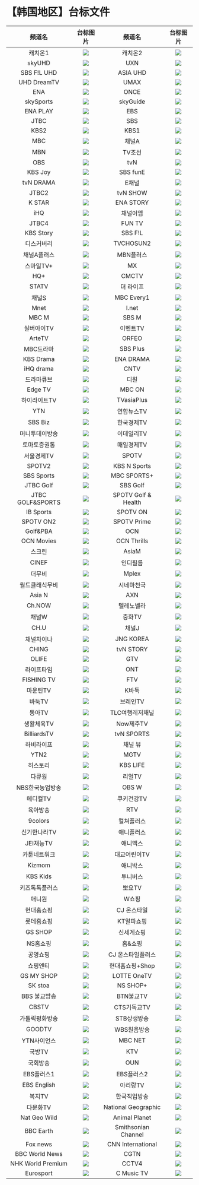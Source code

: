 # 【韩国地区】台标文件
|频道名|台标图片|频道名|台标图片|
|:---:|:---:|:---:|:---:|
|캐치온1|<img src="https://raw.githubusercontent.com/atsushi444/iptv/main/logo/kr/No.62.png">|캐치온2|<img src="https://raw.githubusercontent.com/atsushi444/iptv/main/logo/kr/No.63.png">|
|skyUHD|<img src="https://raw.githubusercontent.com/atsushi444/iptv/main/logo/kr/No.127.png">|UXN|<img src="https://raw.githubusercontent.com/atsushi444/iptv/main/logo/kr/No.128.png">|
|SBS F!L UHD|<img src="https://raw.githubusercontent.com/atsushi444/iptv/main/logo/kr/No.129.png">|ASIA UHD|<img src="https://raw.githubusercontent.com/atsushi444/iptv/main/logo/kr/No.130.png">|
|UHD DreamTV|<img src="https://raw.githubusercontent.com/atsushi444/iptv/main/logo/kr/">|UMAX|<img src="https://raw.githubusercontent.com/atsushi444/iptv/main/logo/kr/">|
|ENA|<img src="https://raw.githubusercontent.com/atsushi444/iptv/main/logo/kr/">|ONCE|<img src="https://raw.githubusercontent.com/atsushi444/iptv/main/logo/kr/">|
|skySports|<img src="https://raw.githubusercontent.com/atsushi444/iptv/main/logo/kr/">|skyGuide|<img src="https://raw.githubusercontent.com/atsushi444/iptv/main/logo/kr/">|
|ENA PLAY|<img src="https://raw.githubusercontent.com/atsushi444/iptv/main/logo/kr/">|EBS|<img src="https://raw.githubusercontent.com/atsushi444/iptv/main/logo/kr/">|
|JTBC|<img src="https://raw.githubusercontent.com/atsushi444/iptv/main/logo/kr/">|SBS|<img src="https://raw.githubusercontent.com/atsushi444/iptv/main/logo/kr/">|
|KBS2|<img src="https://raw.githubusercontent.com/atsushi444/iptv/main/logo/kr/">|KBS1|<img src="https://raw.githubusercontent.com/atsushi444/iptv/main/logo/kr/">|
|MBC|<img src="https://raw.githubusercontent.com/atsushi444/iptv/main/logo/kr/">|채널A|<img src="https://raw.githubusercontent.com/atsushi444/iptv/main/logo/kr/">|
|MBN|<img src="https://raw.githubusercontent.com/atsushi444/iptv/main/logo/kr/">|TV조선|<img src="https://raw.githubusercontent.com/atsushi444/iptv/main/logo/kr/">|
|OBS|<img src="https://raw.githubusercontent.com/atsushi444/iptv/main/logo/kr/">|tvN|<img src="https://raw.githubusercontent.com/atsushi444/iptv/main/logo/kr/">|
|KBS Joy|<img src="https://raw.githubusercontent.com/atsushi444/iptv/main/logo/kr/">|SBS funE|<img src="https://raw.githubusercontent.com/atsushi444/iptv/main/logo/kr/">|
|tvN DRAMA|<img src="https://raw.githubusercontent.com/atsushi444/iptv/main/logo/kr/">|E채널|<img src="https://raw.githubusercontent.com/atsushi444/iptv/main/logo/kr/">|
|JTBC2|<img src="https://raw.githubusercontent.com/atsushi444/iptv/main/logo/kr/">|tvN SHOW|<img src="https://raw.githubusercontent.com/atsushi444/iptv/main/logo/kr/">|
|K STAR|<img src="https://raw.githubusercontent.com/atsushi444/iptv/main/logo/kr/">|ENA STORY|<img src="https://raw.githubusercontent.com/atsushi444/iptv/main/logo/kr/">|
|iHQ|<img src="https://raw.githubusercontent.com/atsushi444/iptv/main/logo/kr/">|채널이엠|<img src="https://raw.githubusercontent.com/atsushi444/iptv/main/logo/kr/">|
|JTBC4|<img src="https://raw.githubusercontent.com/atsushi444/iptv/main/logo/kr/">|FUN TV|<img src="https://raw.githubusercontent.com/atsushi444/iptv/main/logo/kr/">|
|KBS Story|<img src="https://raw.githubusercontent.com/atsushi444/iptv/main/logo/kr/">|SBS F!L|<img src="https://raw.githubusercontent.com/atsushi444/iptv/main/logo/kr/">|
|디스커버리|<img src="https://raw.githubusercontent.com/atsushi444/iptv/main/logo/kr/">|TVCHOSUN2|<img src="https://raw.githubusercontent.com/atsushi444/iptv/main/logo/kr/">|
|채널A플러스|<img src="https://raw.githubusercontent.com/atsushi444/iptv/main/logo/kr/">|MBN플러스|<img src="https://raw.githubusercontent.com/atsushi444/iptv/main/logo/kr/">|
|스마일TV+|<img src="https://raw.githubusercontent.com/atsushi444/iptv/main/logo/kr/">|MX|<img src="https://raw.githubusercontent.com/atsushi444/iptv/main/logo/kr/">|
|HQ+|<img src="https://raw.githubusercontent.com/atsushi444/iptv/main/logo/kr/">|CMCTV|<img src="https://raw.githubusercontent.com/atsushi444/iptv/main/logo/kr/">|
|STATV|<img src="https://raw.githubusercontent.com/atsushi444/iptv/main/logo/kr/">|더 라이프|<img src="https://raw.githubusercontent.com/atsushi444/iptv/main/logo/kr/">|
|채널S|<img src="https://raw.githubusercontent.com/atsushi444/iptv/main/logo/kr/">|MBC Every1|<img src="https://raw.githubusercontent.com/atsushi444/iptv/main/logo/kr/">|
|Mnet|<img src="https://raw.githubusercontent.com/atsushi444/iptv/main/logo/kr/">|I.net|<img src="https://raw.githubusercontent.com/atsushi444/iptv/main/logo/kr/">|
|MBC M|<img src="https://raw.githubusercontent.com/atsushi444/iptv/main/logo/kr/">|SBS M|<img src="https://raw.githubusercontent.com/atsushi444/iptv/main/logo/kr/">|
|실버아이TV|<img src="https://raw.githubusercontent.com/atsushi444/iptv/main/logo/kr/">|이벤트TV|<img src="https://raw.githubusercontent.com/atsushi444/iptv/main/logo/kr/">|
|ArteTV|<img src="https://raw.githubusercontent.com/atsushi444/iptv/main/logo/kr/">|ORFEO|<img src="https://raw.githubusercontent.com/atsushi444/iptv/main/logo/kr/">|
|MBC드라마|<img src="https://raw.githubusercontent.com/atsushi444/iptv/main/logo/kr/">|SBS Plus|<img src="https://raw.githubusercontent.com/atsushi444/iptv/main/logo/kr/">|
|KBS Drama|<img src="https://raw.githubusercontent.com/atsushi444/iptv/main/logo/kr/">|ENA DRAMA|<img src="https://raw.githubusercontent.com/atsushi444/iptv/main/logo/kr/">|
|iHQ drama|<img src="https://raw.githubusercontent.com/atsushi444/iptv/main/logo/kr/">|CNTV|<img src="https://raw.githubusercontent.com/atsushi444/iptv/main/logo/kr/">|
|드라마큐브|<img src="https://raw.githubusercontent.com/atsushi444/iptv/main/logo/kr/">|디원|<img src="https://raw.githubusercontent.com/atsushi444/iptv/main/logo/kr/">|
|Edge TV|<img src="https://raw.githubusercontent.com/atsushi444/iptv/main/logo/kr/">|MBC ON|<img src="https://raw.githubusercontent.com/atsushi444/iptv/main/logo/kr/">|
|하이라이트TV|<img src="https://raw.githubusercontent.com/atsushi444/iptv/main/logo/kr/">|TVasiaPlus|<img src="https://raw.githubusercontent.com/atsushi444/iptv/main/logo/kr/">|
|YTN|<img src="https://raw.githubusercontent.com/atsushi444/iptv/main/logo/kr/">|연합뉴스TV|<img src="https://raw.githubusercontent.com/atsushi444/iptv/main/logo/kr/">|
|SBS Biz|<img src="https://raw.githubusercontent.com/atsushi444/iptv/main/logo/kr/">|한국경제TV|<img src="https://raw.githubusercontent.com/atsushi444/iptv/main/logo/kr/">|
|머니투데이방송|<img src="https://raw.githubusercontent.com/atsushi444/iptv/main/logo/kr/">|이데일리TV|<img src="https://raw.githubusercontent.com/atsushi444/iptv/main/logo/kr/">|
|토마토증권통|<img src="https://raw.githubusercontent.com/atsushi444/iptv/main/logo/kr/">|매일경제TV|<img src="https://raw.githubusercontent.com/atsushi444/iptv/main/logo/kr/">|
|서울경제TV|<img src="https://raw.githubusercontent.com/atsushi444/iptv/main/logo/kr/">|SPOTV|<img src="https://raw.githubusercontent.com/atsushi444/iptv/main/logo/kr/">|
|SPOTV2|<img src="https://raw.githubusercontent.com/atsushi444/iptv/main/logo/kr/">|KBS N Sports|<img src="https://raw.githubusercontent.com/atsushi444/iptv/main/logo/kr/">|
|SBS Sports|<img src="https://raw.githubusercontent.com/atsushi444/iptv/main/logo/kr/">|MBC SPORTS+|<img src="https://raw.githubusercontent.com/atsushi444/iptv/main/logo/kr/">|
|JTBC Golf|<img src="https://raw.githubusercontent.com/atsushi444/iptv/main/logo/kr/">|SBS Golf|<img src="https://raw.githubusercontent.com/atsushi444/iptv/main/logo/kr/">|
|JTBC GOLF&SPORTS|<img src="https://raw.githubusercontent.com/atsushi444/iptv/main/logo/kr/">|SPOTV Golf & Health|<img src="https://raw.githubusercontent.com/atsushi444/iptv/main/logo/kr/">|
|IB Sports|<img src="https://raw.githubusercontent.com/atsushi444/iptv/main/logo/kr/">|SPOTV ON|<img src="https://raw.githubusercontent.com/atsushi444/iptv/main/logo/kr/">|
|SPOTV ON2|<img src="https://raw.githubusercontent.com/atsushi444/iptv/main/logo/kr/">|SPOTV Prime|<img src="https://raw.githubusercontent.com/atsushi444/iptv/main/logo/kr/">|
|Golf&PBA|<img src="https://raw.githubusercontent.com/atsushi444/iptv/main/logo/kr/">|OCN|<img src="https://raw.githubusercontent.com/atsushi444/iptv/main/logo/kr/">|
|OCN Movies|<img src="https://raw.githubusercontent.com/atsushi444/iptv/main/logo/kr/">|OCN Thrills|<img src="https://raw.githubusercontent.com/atsushi444/iptv/main/logo/kr/">|
|스크린|<img src="https://raw.githubusercontent.com/atsushi444/iptv/main/logo/kr/">|AsiaM|<img src="https://raw.githubusercontent.com/atsushi444/iptv/main/logo/kr/">|
|CINEF|<img src="https://raw.githubusercontent.com/atsushi444/iptv/main/logo/kr/">|인디필름|<img src="https://raw.githubusercontent.com/atsushi444/iptv/main/logo/kr/">|
|더무비|<img src="https://raw.githubusercontent.com/atsushi444/iptv/main/logo/kr/">|Mplex|<img src="https://raw.githubusercontent.com/atsushi444/iptv/main/logo/kr/">|
|월드클래식무비|<img src="https://raw.githubusercontent.com/atsushi444/iptv/main/logo/kr/">|시네마천국|<img src="https://raw.githubusercontent.com/atsushi444/iptv/main/logo/kr/">|
|Asia N|<img src="https://raw.githubusercontent.com/atsushi444/iptv/main/logo/kr/">|AXN|<img src="https://raw.githubusercontent.com/atsushi444/iptv/main/logo/kr/">|
|Ch.NOW|<img src="https://raw.githubusercontent.com/atsushi444/iptv/main/logo/kr/">|텔레노벨라|<img src="https://raw.githubusercontent.com/atsushi444/iptv/main/logo/kr/">|
|채널W|<img src="https://raw.githubusercontent.com/atsushi444/iptv/main/logo/kr/">|중화TV|<img src="https://raw.githubusercontent.com/atsushi444/iptv/main/logo/kr/">|
|CH.U|<img src="https://raw.githubusercontent.com/atsushi444/iptv/main/logo/kr/">|채널J|<img src="https://raw.githubusercontent.com/atsushi444/iptv/main/logo/kr/">|
|채널차이나|<img src="https://raw.githubusercontent.com/atsushi444/iptv/main/logo/kr/">|JNG KOREA|<img src="https://raw.githubusercontent.com/atsushi444/iptv/main/logo/kr/">|
|CHING|<img src="https://raw.githubusercontent.com/atsushi444/iptv/main/logo/kr/">|tvN STORY|<img src="https://raw.githubusercontent.com/atsushi444/iptv/main/logo/kr/">|
|OLIFE|<img src="https://raw.githubusercontent.com/atsushi444/iptv/main/logo/kr/">|GTV|<img src="https://raw.githubusercontent.com/atsushi444/iptv/main/logo/kr/">|
|라이프타임|<img src="https://raw.githubusercontent.com/atsushi444/iptv/main/logo/kr/">|ONT|<img src="https://raw.githubusercontent.com/atsushi444/iptv/main/logo/kr/">|
|FISHING TV|<img src="https://raw.githubusercontent.com/atsushi444/iptv/main/logo/kr/">|FTV|<img src="https://raw.githubusercontent.com/atsushi444/iptv/main/logo/kr/">|
|마운틴TV|<img src="https://raw.githubusercontent.com/atsushi444/iptv/main/logo/kr/">|K바둑|<img src="https://raw.githubusercontent.com/atsushi444/iptv/main/logo/kr/">|
|바둑TV|<img src="https://raw.githubusercontent.com/atsushi444/iptv/main/logo/kr/">|브레인TV|<img src="https://raw.githubusercontent.com/atsushi444/iptv/main/logo/kr/">|
|동아TV|<img src="https://raw.githubusercontent.com/atsushi444/iptv/main/logo/kr/">|TLC여행레저채널|<img src="https://raw.githubusercontent.com/atsushi444/iptv/main/logo/kr/">|
|생활체육TV|<img src="https://raw.githubusercontent.com/atsushi444/iptv/main/logo/kr/">|Now제주TV|<img src="https://raw.githubusercontent.com/atsushi444/iptv/main/logo/kr/">|
|BilliardsTV|<img src="https://raw.githubusercontent.com/atsushi444/iptv/main/logo/kr/">|tvN SPORTS|<img src="https://raw.githubusercontent.com/atsushi444/iptv/main/logo/kr/">|
|하비라이프|<img src="https://raw.githubusercontent.com/atsushi444/iptv/main/logo/kr/">|채널 뷰|<img src="https://raw.githubusercontent.com/atsushi444/iptv/main/logo/kr/">|
|YTN2|<img src="https://raw.githubusercontent.com/atsushi444/iptv/main/logo/kr/">|MGTV|<img src="https://raw.githubusercontent.com/atsushi444/iptv/main/logo/kr/">|
|히스토리|<img src="https://raw.githubusercontent.com/atsushi444/iptv/main/logo/kr/">|KBS LIFE|<img src="https://raw.githubusercontent.com/atsushi444/iptv/main/logo/kr/">|
|다큐원|<img src="https://raw.githubusercontent.com/atsushi444/iptv/main/logo/kr/">|리얼TV|<img src="https://raw.githubusercontent.com/atsushi444/iptv/main/logo/kr/">|
|NBS한국농업방송|<img src="https://raw.githubusercontent.com/atsushi444/iptv/main/logo/kr/">|OBS W|<img src="https://raw.githubusercontent.com/atsushi444/iptv/main/logo/kr/">|
|메디컬TV|<img src="https://raw.githubusercontent.com/atsushi444/iptv/main/logo/kr/">|쿠키건강TV|<img src="https://raw.githubusercontent.com/atsushi444/iptv/main/logo/kr/">|
|육아방송|<img src="https://raw.githubusercontent.com/atsushi444/iptv/main/logo/kr/">|RTV|<img src="https://raw.githubusercontent.com/atsushi444/iptv/main/logo/kr/">|
|9colors|<img src="https://raw.githubusercontent.com/atsushi444/iptv/main/logo/kr/">|컬쳐플러스|<img src="https://raw.githubusercontent.com/atsushi444/iptv/main/logo/kr/">|
|신기한나라TV|<img src="https://raw.githubusercontent.com/atsushi444/iptv/main/logo/kr/">|애니플러스|<img src="https://raw.githubusercontent.com/atsushi444/iptv/main/logo/kr/">|
|JEI재능TV|<img src="https://raw.githubusercontent.com/atsushi444/iptv/main/logo/kr/">|애니맥스|<img src="https://raw.githubusercontent.com/atsushi444/iptv/main/logo/kr/">|
|카툰네트워크|<img src="https://raw.githubusercontent.com/atsushi444/iptv/main/logo/kr/">|대교어린이TV|<img src="https://raw.githubusercontent.com/atsushi444/iptv/main/logo/kr/">|
|Kizmom|<img src="https://raw.githubusercontent.com/atsushi444/iptv/main/logo/kr/">|애니박스|<img src="https://raw.githubusercontent.com/atsushi444/iptv/main/logo/kr/">|
|KBS Kids|<img src="https://raw.githubusercontent.com/atsushi444/iptv/main/logo/kr/">|투니버스|<img src="https://raw.githubusercontent.com/atsushi444/iptv/main/logo/kr/">|
|키즈톡톡플러스|<img src="https://raw.githubusercontent.com/atsushi444/iptv/main/logo/kr/">|뽀요TV|<img src="https://raw.githubusercontent.com/atsushi444/iptv/main/logo/kr/">|
|애니원|<img src="https://raw.githubusercontent.com/atsushi444/iptv/main/logo/kr/">|W쇼핑|<img src="https://raw.githubusercontent.com/atsushi444/iptv/main/logo/kr/">|
|현대홈쇼핑|<img src="https://raw.githubusercontent.com/atsushi444/iptv/main/logo/kr/">|CJ 온스타일|<img src="https://raw.githubusercontent.com/atsushi444/iptv/main/logo/kr/">|
|롯데홈쇼핑|<img src="https://raw.githubusercontent.com/atsushi444/iptv/main/logo/kr/">|KT알파쇼핑|<img src="https://raw.githubusercontent.com/atsushi444/iptv/main/logo/kr/">|
|GS SHOP|<img src="https://raw.githubusercontent.com/atsushi444/iptv/main/logo/kr/">|신세계쇼핑|<img src="https://raw.githubusercontent.com/atsushi444/iptv/main/logo/kr/">|
|NS홈쇼핑|<img src="https://raw.githubusercontent.com/atsushi444/iptv/main/logo/kr/">|홈&쇼핑|<img src="https://raw.githubusercontent.com/atsushi444/iptv/main/logo/kr/">|
|공영쇼핑|<img src="https://raw.githubusercontent.com/atsushi444/iptv/main/logo/kr/">|CJ 온스타일플러스|<img src="https://raw.githubusercontent.com/atsushi444/iptv/main/logo/kr/">|
|쇼핑엔티|<img src="https://raw.githubusercontent.com/atsushi444/iptv/main/logo/kr/">|현대홈쇼핑+Shop|<img src="https://raw.githubusercontent.com/atsushi444/iptv/main/logo/kr/">|
|GS MY SHOP|<img src="https://raw.githubusercontent.com/atsushi444/iptv/main/logo/kr/">|LOTTE OneTV|<img src="https://raw.githubusercontent.com/atsushi444/iptv/main/logo/kr/">|
|SK stoa|<img src="https://raw.githubusercontent.com/atsushi444/iptv/main/logo/kr/">|NS SHOP+|<img src="https://raw.githubusercontent.com/atsushi444/iptv/main/logo/kr/">|
|BBS 불교방송|<img src="https://raw.githubusercontent.com/atsushi444/iptv/main/logo/kr/">|BTN불교TV|<img src="https://raw.githubusercontent.com/atsushi444/iptv/main/logo/kr/">|
|CBSTV|<img src="https://raw.githubusercontent.com/atsushi444/iptv/main/logo/kr/">|CTS기독교TV|<img src="https://raw.githubusercontent.com/atsushi444/iptv/main/logo/kr/">|
|가톨릭평화방송|<img src="https://raw.githubusercontent.com/atsushi444/iptv/main/logo/kr/">|STB상생방송|<img src="https://raw.githubusercontent.com/atsushi444/iptv/main/logo/kr/">|
|GOODTV|<img src="https://raw.githubusercontent.com/atsushi444/iptv/main/logo/kr/">|WBS원음방송|<img src="https://raw.githubusercontent.com/atsushi444/iptv/main/logo/kr/">|
|YTN사이언스|<img src="https://raw.githubusercontent.com/atsushi444/iptv/main/logo/kr/">|MBC NET|<img src="https://raw.githubusercontent.com/atsushi444/iptv/main/logo/kr/">|
|국방TV|<img src="https://raw.githubusercontent.com/atsushi444/iptv/main/logo/kr/">|KTV|<img src="https://raw.githubusercontent.com/atsushi444/iptv/main/logo/kr/">|
|국회방송|<img src="https://raw.githubusercontent.com/atsushi444/iptv/main/logo/kr/">|OUN|<img src="https://raw.githubusercontent.com/atsushi444/iptv/main/logo/kr/">|
|EBS플러스1|<img src="https://raw.githubusercontent.com/atsushi444/iptv/main/logo/kr/">|EBS플러스2|<img src="https://raw.githubusercontent.com/atsushi444/iptv/main/logo/kr/">|
|EBS English|<img src="https://raw.githubusercontent.com/atsushi444/iptv/main/logo/kr/">|아리랑TV|<img src="https://raw.githubusercontent.com/atsushi444/iptv/main/logo/kr/">|
|복지TV|<img src="https://raw.githubusercontent.com/atsushi444/iptv/main/logo/kr/">|한국직업방송|<img src="https://raw.githubusercontent.com/atsushi444/iptv/main/logo/kr/">|
|다문화TV|<img src="https://raw.githubusercontent.com/atsushi444/iptv/main/logo/kr/">|National Geographic|<img src="https://raw.githubusercontent.com/atsushi444/iptv/main/logo/kr/">|
|Nat Geo Wild|<img src="https://raw.githubusercontent.com/atsushi444/iptv/main/logo/kr/">|Animal Planet|<img src="https://raw.githubusercontent.com/atsushi444/iptv/main/logo/kr/">|
|BBC Earth|<img src="https://raw.githubusercontent.com/atsushi444/iptv/main/logo/kr/">|Smithsonian Channel|<img src="https://raw.githubusercontent.com/atsushi444/iptv/main/logo/kr/">|
|Fox news|<img src="https://raw.githubusercontent.com/atsushi444/iptv/main/logo/kr/">|CNN International|<img src="https://raw.githubusercontent.com/atsushi444/iptv/main/logo/kr/">|
|BBC World News|<img src="https://raw.githubusercontent.com/atsushi444/iptv/main/logo/kr/">|CGTN|<img src="https://raw.githubusercontent.com/atsushi444/iptv/main/logo/kr/">|
|NHK World Premium|<img src="https://raw.githubusercontent.com/atsushi444/iptv/main/logo/kr/">|CCTV4|<img src="https://raw.githubusercontent.com/atsushi444/iptv/main/logo/kr/">|
|Eurosport|<img src="https://raw.githubusercontent.com/atsushi444/iptv/main/logo/kr/">|C Music TV|<img src="https://raw.githubusercontent.com/atsushi444/iptv/main/logo/kr/">|
